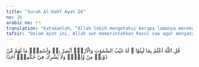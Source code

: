 ```yaml
---
title: "Surah Al-Kahf Ayat 26"
no: 26
arabic_no: ٢٦
translation: "Katakanlah, “Allah lebih mengetahui berapa lamanya mereka tinggal (di gua); milik-Nya semua yang tersembunyi di langit dan di bumi. Alangkah terang penglihatan-Nya dan alangkah tajam pendengaran-Nya; tidak ada seorang pelindung pun bagi mereka selain Dia; dan Dia tidak mengambil seorang pun menjadi sekutu-Nya dalam menetapkan keputusan.”"
tafsir: "Dalam ayat ini, Allah swt memerintahkan Rasul saw agar menyatakan kepada mereka yang masih berselisih tentang berapa lama Ashhabul Kahf tidur di dalam gua, bahwa Tuhan lebih mengetahui lamanya mereka tidur dalam gua itu. Apa yang diterangkan Allah itu pasti benar, tidak ada keraguan padanya. Para ahli kitab berselisih tentang lamanya waktu mereka tidur seperti halnya mereka berselisih tentang jumlahnya. Hanya Allah yang mengetahui berapa lama mereka tidur, karena memang Dialah Yang Maha Mengetahui dan memiliki ilmu pengetahuan tentang segala yang gaib, baik di bumi maupun di langit. Dialah Yang Maha Mengetahui segala hal ihwal manusia yang tersembunyi, dan tidak ada sesuatupun yang tertutup bagi-Nya. Oleh karena itu, manusia tidak perlu lagi membicarakan berapa lama penghuni gua itu tidur di tempatnya, tetapi serahkan hal itu kepada Allah, karena Dia itulah yang mengetahui hal-hal yang gaib, apalagi hal-hal yang nyata. Sungguh alangkah terangnya penglihatan Allah atas segala sesuatu yang terjadi di alam semesta ini, dan alangkah tajamnya pendengaran-Nya terhadap segala macam suara dan bunyi dari makhluk-Nya. Tidak ada seorangpun yang dapat menjadi pelindung bagi penghuni-penghuni gua itu selain Allah. Dialah yang memelihara dan mengurus segala hal ihwal mereka dengan sebaik-baiknya. Dan Dia tidak bersekutu dengan seorangpun dalam menetapkan keputusan."
---
```

قُلِ اللّٰهُ اَعْلَمُ بِمَا لَبِثُوْا ۚ لَهٗ غَيْبُ السَّمٰوٰتِ وَالْاَرْضِۗ اَبْصِرْ بِهٖ وَاَسْمِعْۗ مَا لَهُمْ مِّنْ دُوْنِهٖ مِنْ وَّلِيٍّۗ وَلَا يُشْرِكُ فِيْ حُكْمِهٖٓ اَحَدًا
